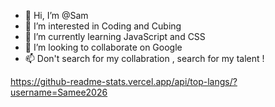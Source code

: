 - 👋 Hi, I’m @Sam 
- 👀 I’m interested in Coding and Cubing
- 🌱 I’m currently learning JavaScript and CSS
- 💞️ I’m looking to collaborate on Google
- 📫 Don't search for my collabration , search for my talent !

https://github-readme-stats.vercel.app/api/top-langs/?username=Samee2026


<!---
Samee2026/Samee2026 is a ✨ special ✨ repository because its `README.md` (this file) appears on your GitHub profile.
You can click the Preview link to take a look at your changes.
--->

